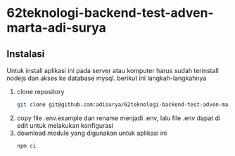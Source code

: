 # 62teknologi-backend-test-adven-marta-adi-surya

## Instalasi
Untuk install aplikasi ini pada server atau komputer harus sudah terinstall nodejs dan akses ke database mysql. berikut ini langkah-langkahnya
1. clone repository
   ```bash
   git clone git@github.com:adisurya/62teknologi-backend-test-adven-marta-adi-surya.git
   ```
2. copy file .env.example dan rename menjadi .env, lalu file .env dapat di edit untuk melakukan konfigurasi
3. download module yang digunakan untuk aplikasi ini
   ```bash
   npm ci
   ```
